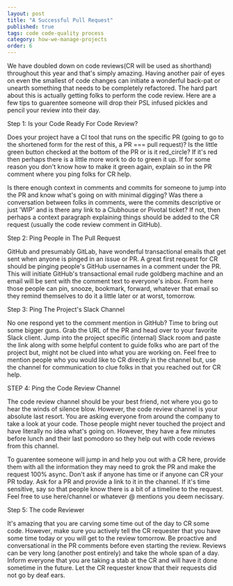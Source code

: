 ```yaml
---
layout: post
title: "A Successful Pull Request"
published: true
tags: code code-quality process
category: how-we-manage-projects
order: 6
---
```


We have doubled down on code reviews(CR will be used as shorthand) throughout this year and that's simply amazing.
Having another pair of eyes on even the smallest of code changes can initiate a wonderful back-pat or unearth something that needs to be completely refactored.
The hard part about this is actually getting folks to perform the code review.
Here are a few tips to guarentee someone will drop their PSL infused pickles and pencil your review into their day.

Step 1: Is your Code Ready For Code Review?

Does your project have a CI tool that runs on the specific PR (going to go to the shortened form for the rest of this,
a PR === pull request)?
Is the little green button checked at the bottom of the PR or is it red_circle?
If it's red then perhaps there is a little more work to do to green it up.
If for some reason you don't know how to make it green again,
explain so in the PR comment where you ping folks for CR help.

Is there enough context in comments and commits for someone to jump into the PR and know what's going on with minimal digging?
Was there a conversation between folks in comments,
were the commits descriptive or just 'WIP' and is there any link to a Clubhouse or Pivotal ticket?
If not, then perhaps a context paragraph explaining things should be added to the CR request (usually the code review comment in GitHub).

Step 2: Ping People in The Pull Request

GitHub and presumably GitLab,
have wonderful transactional emails that get sent when anyone is pinged in an issue or PR.
A great first request for CR should be pinging people's GitHub usernames in a comment under the PR.
This will initiate GitHub's transactional email rude goldberg machine and
an email will be sent with the comment text to everyone's inbox.
From here those people can pin, snooze, bookmark, forward,
whatever that email so they remind themselves to do it a little later or at worst, tomorrow.

Step 3: Ping The Project's Slack Channel

No one respond yet to the comment mention in GitHub?
Time to bring out some bigger guns.
Grab the URL of the PR and head over to your favorite Slack client.
Jump into the project specific (internal) Slack room and
paste the link along with some helpful content to guide folks who are part of the project but,
might not be clued into what you are working on.
Feel free to mention people who you would like to CR directly in the channel but,
use the channel for communication to clue folks in that you reached out for CR help.

STEP 4: Ping the Code Review Channel

The code review channel should be your best friend,
not where you go to hear the winds of silence blow.
However, the code review channel is your absolute last resort.
You are asking everyone from around the company to take a look at your code.
Those people might never touched the project and have literally no idea what's going on.
However, they have a few minutes before lunch and their last pomodoro so they help out with code reviews from this channel.

To guarentee someone will jump in and help you out with a CR here,
provide them with all the information they may need to grok the PR and make the request 100% async.
Don't ask if anyone has time or if anyone can CR your PR today.
Ask for a PR and provide a link to it in the channel.
If it's time sensitive, say so that people know there is a bit of a timeline to the request.
Feel free to use here/channel or whatever @ mentions you deem necissary.

Step 5: The code Reviewer

It's amazing that you are carving some time out of the day to CR some code.
However, make sure you actively tell the CR requester that you have some time today or you will get to the review tomorrow.
Be proactive and conversational in the PR comments before even starting the review.
Reviews can be very long (another post entirely) and take the whole span of a day.
Inform everyone that you are taking a stab at the CR and will have it done sometime in the future.
Let the CR requester know that their requests did not go by deaf ears.
